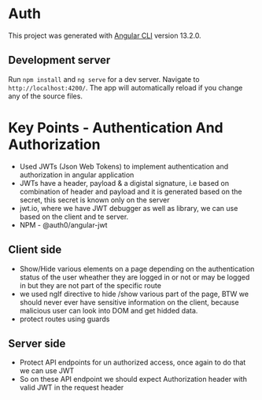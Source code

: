 # Auth

This project was generated with [Angular CLI](https://github.com/angular/angular-cli) version 13.2.0.

## Development server

Run `npm install` and `ng serve` for a dev server. Navigate to `http://localhost:4200/`. The app will automatically reload if you change any of the source files.

# Key Points - Authentication And Authorization
- Used JWTs (Json Web Tokens) to implement authentication and authorization in angular application
- JWTs have a header, payload & a digistal signature, i.e based on combination of header and payload and it is generated based on the secret, this secret is known only on the server
- jwt.io, where we have JWT debugger as well as library, we can use based on the client and te server.
- NPM - @auth0/angular-jwt

## Client side
- Show/Hide various elements on a page depending on the authentication status of the user wheather they are logged in or not or may be logged in but they are not part of the specific route
- we used ngIf directive to hide /show various part of the page, BTW we should never ever have sensitive information on the client, because malicious user can look into DOM and get hidded data.
- protect routes using guards

## Server side
- Protect API endpoints for un authorized access, once again to do that we can use JWT
- So on these API endpoint we should expect Authorization header with valid JWT in the request header
